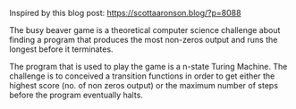 Inspired by this blog post: https://scottaaronson.blog/?p=8088

The busy beaver game is a theoretical computer science challenge about finding a program that produces the most non-zeros output and runs the longest before it terminates.

The program that is used to play the game is a n-state Turing Machine. The challenge is to conceived a transition functions in order to get either the highest score (no. of non zeros output) or the maximum number of steps before the program eventually halts.

